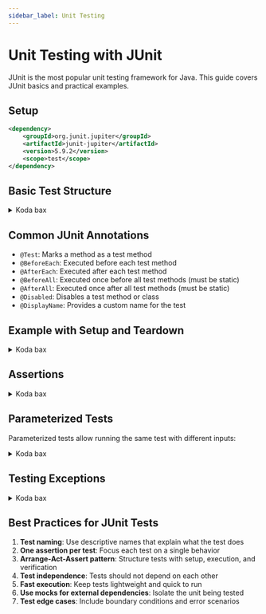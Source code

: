 ```yaml
---
sidebar_label: Unit Testing
---
```

# Unit Testing with JUnit

JUnit is the most popular unit testing framework for Java. This guide covers JUnit basics and practical examples.

## Setup

```xml
<dependency>
    <groupId>org.junit.jupiter</groupId>
    <artifactId>junit-jupiter</artifactId>
    <version>5.9.2</version>
    <scope>test</scope>
</dependency>
```

## Basic Test Structure


<details>
<summary>Koda bax</summary>

```java
import org.junit.jupiter.api.Test;
import static org.junit.jupiter.api.Assertions.*;

public class CalculatorTest {
    
    @Test
    void addition() {
        Calculator calculator = new Calculator();
        assertEquals(5, calculator.add(2, 3), "2 + 3 should equal 5");
    }
}
```
</details>

## Common JUnit Annotations

- `@Test`: Marks a method as a test method
- `@BeforeEach`: Executed before each test method
- `@AfterEach`: Executed after each test method
- `@BeforeAll`: Executed once before all test methods (must be static)
- `@AfterAll`: Executed once after all test methods (must be static)
- `@Disabled`: Disables a test method or class
- `@DisplayName`: Provides a custom name for the test

## Example with Setup and Teardown


<details>
<summary>Koda bax</summary>

```java
import org.junit.jupiter.api.*;
import static org.junit.jupiter.api.Assertions.*;

public class UserServiceTest {
    
    private UserService userService;
    private static Database database;
    
    @BeforeAll
    static void initDatabase() {
        database = new Database();
        database.connect();
    }
    
    @AfterAll
    static void closeDatabase() {
        database.disconnect();
    }
    
    @BeforeEach
    void initUserService() {
        userService = new UserService(database);
    }
    
    @Test
    @DisplayName("User creation should succeed with valid data")
    void createUserSuccess() {
        User user = new User("john", "password123");
        assertTrue(userService.createUser(user));
        assertNotNull(userService.findUser("john"));
    }
}
```
</details>

## Assertions

<details>
<summary>Koda bax</summary>

```java
@Test
void testAssertions() {
    // Basic assertions
    assertEquals(5, 2 + 3);
    assertNotEquals(4, 2 + 3);
    assertTrue(5 > 3);
    assertFalse(5 < 3);
    assertNull(null);
    assertNotNull("text");

    // Exception testing
    assertThrows(ArithmeticException.class, () -> {
        int result = 1 / 0;
    });

    // Grouped assertions
    assertAll(
        () -> assertEquals(4, 2 + 2),
        () -> assertTrue(4 > 3)
    );
}
```
</details>

## Parameterized Tests

Parameterized tests allow running the same test with different inputs:


<details>
<summary>Koda bax</summary>

```java
import org.junit.jupiter.params.ParameterizedTest;
import org.junit.jupiter.params.provider.CsvSource;
import static org.junit.jupiter.api.Assertions.assertEquals;

public class CalculatorParameterizedTest {
    
    @ParameterizedTest
    @CsvSource({
        "1, 1, 2",
        "5, 3, 8",
        "10, -5, 5"
    })
    void additionWithMultipleInputs(int a, int b, int expected) {
        Calculator calculator = new Calculator();
        assertEquals(expected, calculator.add(a, b));
    }
}
```
</details>

## Testing Exceptions


<details>
<summary>Koda bax</summary>

```java
@Test
void exceptionTesting() {
    Exception exception = assertThrows(
        ArithmeticException.class, 
        () -> divide(1, 0)
    );
    
    assertEquals("Division by zero", exception.getMessage());
}

int divide(int a, int b) {
    if (b == 0) {
        throw new ArithmeticException("Division by zero");
    }
    return a / b;
}
```
</details>

## Best Practices for JUnit Tests

1. **Test naming**: Use descriptive names that explain what the test does
2. **One assertion per test**: Focus each test on a single behavior
3. **Arrange-Act-Assert pattern**: Structure tests with setup, execution, and verification
4. **Test independence**: Tests should not depend on each other
5. **Fast execution**: Keep tests lightweight and quick to run
6. **Use mocks for external dependencies**: Isolate the unit being tested
7. **Test edge cases**: Include boundary conditions and error scenarios
